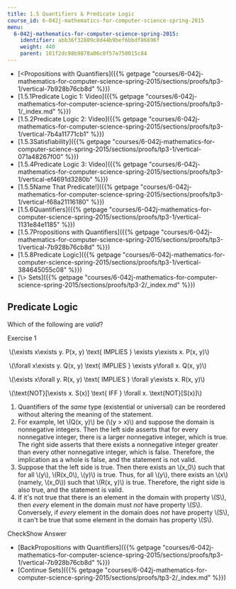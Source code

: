 ```yaml
---
title: 1.5 Quantifiers & Predicate Logic
course_id: 6-042j-mathematics-for-computer-science-spring-2015
menu:
  6-042j-mathematics-for-computer-science-spring-2015:
    identifier: abb36f32809c8d44b9bef6bbdf86696f
    weight: 440
    parent: 101f2dc98b9878a06c0f57e750015c84
---
```

*   [<Propositions with Quantifiers]({{% getpage "courses/6-042j-mathematics-for-computer-science-spring-2015/sections/proofs/tp3-1/vertical-7b928b76cb8d" %}})
*   [1.5.1Predicate Logic 1: Video]({{% getpage "courses/6-042j-mathematics-for-computer-science-spring-2015/sections/proofs/tp3-1/_index.md" %}})
*   [1.5.2Predicate Logic 2: Video]({{% getpage "courses/6-042j-mathematics-for-computer-science-spring-2015/sections/proofs/tp3-1/vertical-7b4a11771cb1" %}})
*   [1.5.3Satisfiability]({{% getpage "courses/6-042j-mathematics-for-computer-science-spring-2015/sections/proofs/tp3-1/vertical-071a48267f00" %}})
*   [1.5.4Predicate Logic 3: Video]({{% getpage "courses/6-042j-mathematics-for-computer-science-spring-2015/sections/proofs/tp3-1/vertical-ef4691d3280b" %}})
*   [1.5.5Name That Predicate!]({{% getpage "courses/6-042j-mathematics-for-computer-science-spring-2015/sections/proofs/tp3-1/vertical-f68a21116180" %}})
*   [1.5.6Quantifiers]({{% getpage "courses/6-042j-mathematics-for-computer-science-spring-2015/sections/proofs/tp3-1/vertical-1131e84e1185" %}})
*   [1.5.7Propositions with Quantifiers]({{% getpage "courses/6-042j-mathematics-for-computer-science-spring-2015/sections/proofs/tp3-1/vertical-7b928b76cb8d" %}})
*   [1.5.8Predicate Logic]({{% getpage "courses/6-042j-mathematics-for-computer-science-spring-2015/sections/proofs/tp3-1/vertical-384645055c08" %}})
*   [\\> Sets]({{% getpage "courses/6-042j-mathematics-for-computer-science-spring-2015/sections/proofs/tp3-2/_index.md" %}})

Predicate Logic
---------------

  

Which of the following are _valid_?

Exercise 1

&nbsp;\\(\\exists x\\exists y. P(x, y) \\text{ IMPLIES } \\exists y\\exists x. P(x, y)\\)&nbsp;

&nbsp;\\(\\forall x\\exists y. Q(x, y) \\text{ IMPLIES } \\exists y\\forall x. Q(x, y)\\)&nbsp;

&nbsp;\\(\\exists x\\forall y. R(x, y) \\text{ IMPLIES } \\forall y\\exists x. R(x, y)\\)&nbsp;

&nbsp;\\(\\text{NOT}\[\\exists x. S(x)\] \\text{ IFF } \\forall x. \\text{NOT}\[S(x)\]\\)&nbsp;

1.  Quantifiers of the _same_ type (existential or universal) can be reordered without altering the meaning of the statement.
2.  For example, let \\(Q(x, y)\\) be (\\(y > x)\\) and suppose the domain is nonnegative integers. Then the left side asserts that for every nonnegative integer, there is a larger nonnegative integer, which is true. The right side asserts that there exists a nonnegative integer greater than every other nonnegative integer, which is false. Therefore, the implication as a whole is false, and the statement is not valid.
3.  Suppose that the left side is true. Then there exists an \\(x\_0\\) such that for all \\(y\\), \\(R(x\_0\\), \\(y)\\) is true. Thus, for all \\(y\\), there exists an \\(x\\) (namely, \\(x\_0\\)) such that \\(R(x, y)\\) is true. Therefore, the right side is also true, and the statement is valid.
4.  If it's not true that there is an element in the domain with property \\(S\\), then _every_ element in the domain must _not_ have property \\(S\\). Conversely, if _every_ element in the domain does _not_ have property \\(S\\), it can't be true that some element in the domain has property \\(S\\).

CheckShow Answer

*   [BackPropositions with Quantifiers]({{% getpage "courses/6-042j-mathematics-for-computer-science-spring-2015/sections/proofs/tp3-1/vertical-7b928b76cb8d" %}})
*   [Continue Sets]({{% getpage "courses/6-042j-mathematics-for-computer-science-spring-2015/sections/proofs/tp3-2/_index.md" %}})
